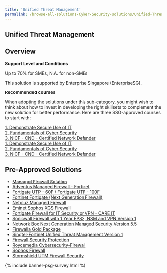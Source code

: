 ```yaml
---
title: 'Unified Threat Management'
permalink: /browse-all-solutions-Cyber-Security-solutions/Unified-Threat-Management
---
```


## Unified Threat Management
## Overview

**Support Level and Conditions**

Up to 70% for SMEs, N.A. for non-SMEs

This solution is supported by Enterprise Singapore (EnterpriseSG).

**Recommended courses**

When adopting the solutions under this sub-category, you might wish to think about how to invest in developing the right skillsets to complement the new solution for better performance. Here are three SSG-approved courses to start with:

<a href='https://courses.enterprisejobskills.gov.sg/Course_Internet/CourseDetail/Demonstrate-Secure-Use-8'  target='_blank' rel='noopener'>1. Demonstrate Secure Use of IT</a><br>
<a href='https://courses.enterprisejobskills.gov.sg/Course_Internet/CourseDetail/Fundamentals-Cyber-Security-2'  target='_blank' rel='noopener'>2. Fundamentals of Cyber Security</a><br>
<a href='https://courses.enterprisejobskills.gov.sg/Course_Internet/CourseDetail/NICF-CND-Certified-Network-Defender-SF-2'  target='_blank' rel='noopener'>3. NICF - CND - Certified Network Defender</a><br>
<a href='https://courses.enterprisejobskills.gov.sg/Course_Internet/CourseDetail/Demonstrate-Secure-Use-8'  target='_blank' rel='noopener'>1. Demonstrate Secure Use of IT</a><br>
<a href='https://courses.enterprisejobskills.gov.sg/Course_Internet/CourseDetail/Fundamentals-Cyber-Security-2'  target='_blank' rel='noopener'>2. Fundamentals of Cyber Security</a><br>
<a href='https://courses.enterprisejobskills.gov.sg/Course_Internet/CourseDetail/NICF-CND-Certified-Network-Defender-SF-2'  target='_blank' rel='noopener'>3. NICF - CND - Certified Network Defender</a><br>

## Pre-Approved Solutions

- <a href='/productivity-solutions-grant/solutionrepo/solution1276' target='_blank'>Managed Firewall Solution</a><br>
- <a href='/productivity-solutions-grant/solutionrepo/solution1800' target='_blank'>Adventus Managed Firewall - Fortinet </a><br>
- <a href='/productivity-solutions-grant/solutionrepo/solution1809' target='_blank'>Fortigate UTP - 60F / Fortigate UTP - 100F</a><br>
- <a href='/productivity-solutions-grant/solutionrepo/solution1909' target='_blank'>Fortinet Fortigate (Next Generation Firewall)</a><br>
- <a href='/productivity-solutions-grant/solutionrepo/solution2274' target='_blank'>Netpluz Managed Firewall </a><br>
- <a href='/productivity-solutions-grant/solutionrepo/solution2386' target='_blank'>Eminet Sophos XGS Firewall</a><br>
- <a href='/productivity-solutions-grant/solutionrepo/solution2402' target='_blank'>Fortigate Firewall for IT Security or VPN - CARE IT</a><br>
- <a href='/productivity-solutions-grant/solutionrepo/solution2517' target='_blank'>Sonicwall Firewall with 1 Year EPSS, NSM and VPN Version 1</a><br>
- <a href='/productivity-solutions-grant/solutionrepo/solution2549' target='_blank'>Network Box Next Generation Managed Security Version 5.5</a><br>
- <a href='/productivity-solutions-grant/solutionrepo/solution2607' target='_blank'>Firewalla Gold Package</a><br>
- <a href='/productivity-solutions-grant/solutionrepo/solution2655' target='_blank'>Singtel-Fortinet Unified Threat Management Version 1</a><br>
- <a href='/productivity-solutions-grant/solutionrepo/solution2711' target='_blank'>Firewall Security Protection</a><br>
- <a href='/productivity-solutions-grant/solutionrepo/solution2763' target='_blank'>Roycemedia Cybersecurity-Firewall</a><br>
- <a href='/productivity-solutions-grant/solutionrepo/solution2835' target='_blank'>Sophos Firewall</a><br>
- <a href='/productivity-solutions-grant/solutionrepo/solution3053' target='_blank'>Stormshield UTM Firewall Security</a><br>

{% include banner-psg-survey.html %}
